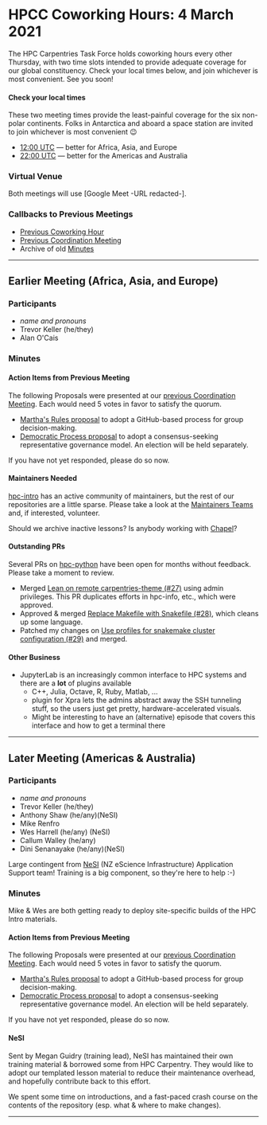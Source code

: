# HPCC Coworking Hours: 4 March 2021

The HPC Carpentries Task Force holds coworking hours every other Thursday, with
two time slots intended to provide adequate coverage for our global
constituency. Check your local times below, and join whichever is most
convenient. See you soon!

<!-- Important links to define, placed up top for convenience -->

[earlier]:
  https://www.timeanddate.com/worldclock/fixedtime.html?iso=20210304T1200&msg=HPC+Carpentries+Coworking+Hour+1
[evening]:
  https://www.timeanddate.com/worldclock/fixedtime.html?iso=20210304T2200&msg=HPC+Carpentries+Coworking+Hour+2
[last-cowork]: https://codimd.carpentries.org/UGZiD5GZSgmFSAeFMaa-GQ?view
[last-coord]: https://codimd.carpentries.org/zgd6BdqmTiWCArrVbTzVkQ

#### Check your local times

These two meeting times provide the least-painful coverage for the six
non-polar continents. Folks in Antarctica and aboard a space station are
invited to join whichever is most convenient 😉

- [12:00 UTC][earlier] &mdash; better for Africa, Asia, and Europe
- [22:00 UTC][evening] &mdash; better for the Americas and Australia

### Virtual Venue

Both meetings will use [Google Meet -URL redacted-].

### Callbacks to Previous Meetings

- [Previous Coworking Hour][last-cowork]
- [Previous Coordination Meeting][last-coord]
- Archive of old [Minutes][minutes]

---

## Earlier Meeting (Africa, Asia, and Europe)

### Participants

- _name and pronouns_
- Trevor Keller (he/they)
- Alan O'Cais

### Minutes

#### Action Items from Previous Meeting

The following Proposals were presented at our [previous Coordination
Meeting][last-coord]. Each would need 5 votes in favor to satisfy the quorum.

- [Martha's Rules proposal](https://github.com/hpc-carpentry/coordination/issues/28)
  to adopt a GitHub-based process for group decision-making.
- [Democratic Process proposal](https://github.com/hpc-carpentry/coordination/issues/36)
  to adopt a consensus-seeking representative governance model. An election
  will be held separately.

If you have not yet responded, please do so now.

#### Maintainers Needed

[hpc-intro][hpc-intro] has an active community of maintainers, but the rest of
our repositories are a little sparse. Please take a look at the
[Maintainers Teams](https://github.com/hpc-carpentry/coordination/issues/32)
and, if interested, volunteer.

Should we archive inactive lessons? Is anybody working with
[Chapel][hpc-chapel]?

#### Outstanding PRs

Several PRs on [hpc-python][hpc-python] have been open for months without
feedback. Please take a moment to review.

- Merged
  [Lean on remote carpentries-theme (#27)](https://github.com/hpc-carpentry/hpc-python/pull/27)
  using admin privileges. This PR duplicates efforts in hpc-info, etc., which
  were approved.
- Approved & merged
  [Replace Makefile with Snakefile (#28)](https://github.com/hpc-carpentry/hpc-python/pull/28),
  which cleans up some language.
- Patched my changes on
  [Use profiles for snakemake cluster configuration (#29)](https://github.com/hpc-carpentry/hpc-python/pull/29)
  and merged.

#### Other Business

- JupyterLab is an increasingly common interface to HPC systems and there are a
  **lot** of plugins available
  - C++, Julia, Octave, R, Ruby, Matlab, ...
  - plugin for Xpra lets the admins abstract away the SSH tunneling stuff, so
    the users just get pretty, hardware-accelerated visuals.
  - Might be interesting to have an (alternative) episode that covers this
    interface and how to get a terminal there

---

## Later Meeting (Americas & Australia)

### Participants

- _name and pronouns_
- Trevor Keller (he/they)
- Anthony Shaw (he/any)(NeSI)
- Mike Renfro
- Wes Harrell (he/any) (NeSI)
- Callum Walley (he/any)
- Dini Senanayake (he/any)(NeSI)

Large contingent from [NeSI](https://www.nesi.org.nz) (NZ eScience
Infrastructure) Application Support team! Training is a big component, so
they're here to help :-)

### Minutes

Mike & Wes are both getting ready to deploy site-specific builds of the HPC
Intro materials.

#### Action Items from Previous Meeting

The following Proposals were presented at our [previous Coordination
Meeting][last-coord]. Each would need 5 votes in favor to satisfy the quorum.

- [Martha's Rules proposal](https://github.com/hpc-carpentry/coordination/issues/28)
  to adopt a GitHub-based process for group decision-making.
- [Democratic Process proposal](https://github.com/hpc-carpentry/coordination/issues/36)
  to adopt a consensus-seeking representative governance model. An election
  will be held separately.

If you have not yet responded, please do so now.

#### NeSI

Sent by Megan Guidry (training lead), NeSI has maintained their own training
material & borrowed some from HPC Carpentry. They would like to adopt our
templated lesson material to reduce their maintenance overhead, and hopefully
contribute back to this effort.

We spent some time on introductions, and a fast-paced crash course on the
contents of the repository (esp. what & where to make changes).

---

<!--HPC Carpentry References-->

[coordination]: https://github.com/hpc-carpentry/coordination
[minutes]: https://github.com/hpc-carpentry/coordination/tree/main/minutes
[website]: https://github.com/hpc-carpentry/hpc-carpentry.github.io
[hpc-chapel]: https://github.com/hpc-carpentry/hpc-chapel
[hpc-intro]: https://github.com/carpentries-incubator/hpc-intro
[hpc-parallel]: https://github.com/hpc-carpentry/hpc-parallel-novice
[hpc-python]: https://github.com/hpc-carpentry/hpc-python
[hpc-shell]: https://github.com/hpc-carpentry/hpc-shell

<!--Carpentries References-->

[conduct]:
  https://docs.carpentries.org/topic_folders/policies/code-of-conduct.html
[invite]: https://swc-slack-invite.herokuapp.com/
[license]: https://creativecommons.org/licenses/by/4.0/
[slack]: https://swcarpentry.slack.com
